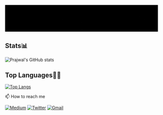 <!--<img src="https://raw.githubusercontent.com/Prajwalmithun/Prajwalmithun/main/intro.gif" alt="👋 Hi there! I'm Prajwal" title="👋 Hi there! I'm Prajwal"/> -->

<img src="https://raw.githubusercontent.com/Prajwalmithun/Prajwalmithun/main/github_intro.gif" alt="👋 Hi there! I'm Prajwal" title="👋 Hi there! I'm Prajwal"/>

## Stats📊
![Prajwal's GitHub stats](https://github-readme-stats.vercel.app/api?username=Prajwalmithun&show_icons=true&theme=transparent)

## Top Languages🧑‍💻
[![Top Langs](https://github-readme-stats.vercel.app/api/top-langs/?username=Prajwalmithun)](https://github.com/Prajwalmithun/github-readme-stats)


📫 How to reach me

[![Medium](https://img.shields.io/badge/Medium-000000?style=for-the-badge&logo=Medium&logoColor=white)](https://prajwalt.medium.com/)
[![Twitter](https://img.shields.io/badge/Twitter-1DA1F2?style=for-the-badge&logo=Twitter&logoColor=white)](https://twitter.com/vanquisher3498)
[![Gmail](https://img.shields.io/badge/Gmail-EA4335?style=for-the-badge&logo=Gmail&logoColor=white)](tkushal216@gmail.com)
